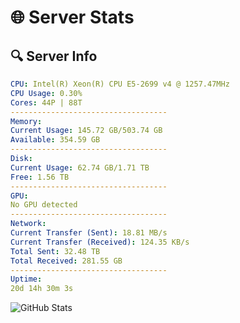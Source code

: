 # 🌐 Server Stats
## 🔍 Server Info
```yaml
CPU: Intel(R) Xeon(R) CPU E5-2699 v4 @ 1257.47MHz
CPU Usage: 0.30%
Cores: 44P | 88T
-----------------------------------
Memory:
Current Usage: 145.72 GB/503.74 GB
Available: 354.59 GB
-----------------------------------
Disk:
Current Usage: 62.74 GB/1.71 TB
Free: 1.56 TB
-----------------------------------
GPU:
No GPU detected
-----------------------------------
Network:
Current Transfer (Sent): 18.81 MB/s
Current Transfer (Received): 124.35 KB/s
Total Sent: 32.48 TB
Total Received: 281.55 GB
-----------------------------------
Uptime:
20d 14h 30m 3s
```
![GitHub Stats](https://img.shields.io/badge/Updated-2025-03-28_11:52:52-blue)